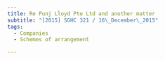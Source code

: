 ```yaml
---
title: Re Punj Lloyd Pte Ltd and another matter 
subtitle: "[2015] SGHC 321 / 16\_December\_2015"
tags:
  - Companies
  - Schemes of arrangement

---
```


